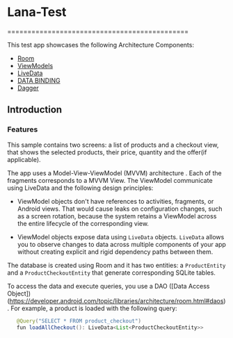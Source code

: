 # Lana-Test
=============================================

This test app showcases the following Architecture Components:

* [Room](https://developer.android.com/topic/libraries/architecture/room.html)
* [ViewModels](https://developer.android.com/reference/android/arch/lifecycle/ViewModel.html)
* [LiveData](https://developer.android.com/reference/android/arch/lifecycle/LiveData.html)
* [DATA BINDING](https://developer.android.com/topic/libraries/view-binding)
* [Dagger](https://dagger.dev/android)

Introduction
-------------

### Features

This sample contains two screens: a list of products and a checkout view, that shows the selected products, their price, quantity and the offer(if applicable).

The app uses a Model-View-ViewModel (MVVM) architecture . Each of the fragments corresponds to a MVVM View. The ViewModel communicate  using LiveData and the following design principles:

* ViewModel objects don't have references to activities, fragments, or Android views. That would cause leaks on configuration changes, such as a screen rotation, because the system retains a ViewModel across the entire lifecycle of the corresponding view.

* ViewModel objects expose data using `LiveData` objects. `LiveData` allows you to observe changes to data across multiple components of your app without creating explicit and rigid dependency paths between them.

The database is created using Room and it has two entities: a `ProductEntity` and a `ProductCheckoutEntity` that generate corresponding SQLite tables.

To access the data and execute queries, you use a DAO ([Data Access Object])(https://developer.android.com/topic/libraries/architecture/room.html#daos). For example, a product is loaded with the following query:

```java
   @Query("SELECT * FROM product_checkout")
   fun loadAllCheckout(): LiveData<List<ProductCheckoutEntity>>
```